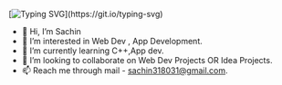 [![Typing SVG](https://readme-typing-svg.demolab.com?font=Fira+Code&weight=900&size=40&pause=1000&color=0FF759&random=false&width=435&lines=%E0%A4%A8%E0%A4%AE%E0%A4%B8%E0%A5%8D%E0%A4%A4%E0%A5%87+(Namaste)+%F0%9F%99%8F%2C+I'm+Sachin+!)](https://git.io/typing-svg)



- 👋 Hi, I’m Sachin
- 👀 I’m interested in Web Dev , App Development.
- 🌱 I’m currently learning C++,App dev.
- 💞️ I’m looking to collaborate on Web Dev Projects OR Idea Projects.
- 📫 Reach me through mail - sachin318031@gmail.com.
